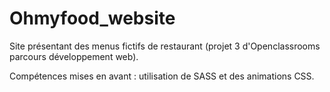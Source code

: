 # Ohmyfood_website
Site présentant des menus fictifs de restaurant (projet 3 d'Openclassrooms parcours développement web).

Compétences mises en avant : utilisation de SASS et des animations CSS.
